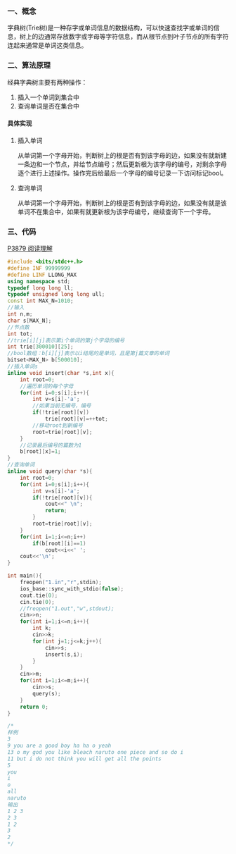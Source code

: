 ### 一、概念

字典树(Trie树)是一种存字或单词信息的数据结构，可以快速查找字或单词的信息，树上的边通常存放数字或字母等字符信息，而从根节点到叶子节点的所有字符连起来通常是单词这类信息。

### 二、算法原理

经典字典树主要有两种操作：

1. 插入一个单词到集合中
2. 查询单词是否在集合中

#### 具体实现

1. 插入单词

    从单词第一个字母开始，判断树上的根是否有到该字母的边，如果没有就新建一条边和一个节点，并给节点编号；然后更新根为该字母的编号，对剩余字母逐个进行上述操作。操作完后给最后一个字母的编号记录一下访问标记bool。

2. 查询单词

    从单词第一个字母开始，判断树上的根是否有到该字母的边，如果没有就是该单词不在集合中，如果有就更新根为该字母编号，继续查询下一个字母。

### 三、代码

[P3879 阅读理解](https://www.luogu.com.cn/problem/P3879)

```c++
#include <bits/stdc++.h>
#define INF 99999999
#define LINF LLONG_MAX 
using namespace std;
typedef long long ll;
typedef unsigned long long ull;
const int MAX_N=1010;
//输入 
int n,m;
char s[MAX_N];
//节点数 
int tot;
//trie[i][j]表示第i个单词的第j个字母的编号 
int trie[300010][25];
//bool数组：b[i][j]表示以i结尾的是单词，且是第j篇文章的单词 
bitset<MAX_N> b[500010];
//插入单词s 
inline void insert(char *s,int x){
	int root=0;
	//遍历单词的每个字母
	for(int i=0;s[i];i++){ 
		int v=s[i]-'a';
		//如果当前无编号，编号
		if(!trie[root][v])
			trie[root][v]=++tot;
		//移动root到新编号 
		root=trie[root][v];
	}
	//记录最后编号的篇数为1 
	b[root][x]=1;
}
//查询单词 
inline void query(char *s){
	int root=0;
	for(int i=0;s[i];i++){
		int v=s[i]-'a';
		if(!trie[root][v]){
			cout<<" \n";
			return;
		}
		root=trie[root][v];
	}
	for(int i=1;i<=n;i++)
		if(b[root][i]==1)
			cout<<i<<' ';
	cout<<'\n';
}

int main(){
	freopen("1.in","r",stdin);
	ios_base::sync_with_stdio(false);
	cout.tie(0);
	cin.tie(0);
	//freopen("1.out","w",stdout);
	cin>>n;
	for(int i=1;i<=n;i++){
		int k;
		cin>>k;
		for(int j=1;j<=k;j++){
			cin>>s;
			insert(s,i);
		}
	}
	cin>>m;
	for(int i=1;i<=m;i++){
		cin>>s;
		query(s);
	}
	return 0;
}

/*
样例
3
9 you are a good boy ha ha o yeah
13 o my god you like bleach naruto one piece and so do i
11 but i do not think you will get all the points
5
you
i
o
all
naruto
输出
1 2 3
2 3
1 2
3
2
*/
```

